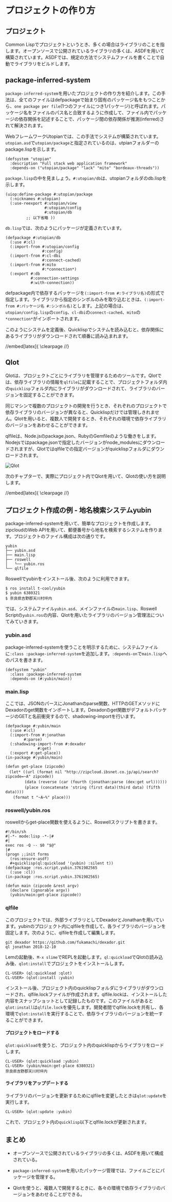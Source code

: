 # プロジェクトの作り方

## プロジェクト

Common Lispでプロジェクトというとき、多くの場合はライブラリのことを指します。オープンソースで公開されているライブラリの多くは、ASDFを用いて構築されています。ASDFでは、規定の方法でシステムファイルを書くことで自動でライブラリをビルドします。

## package-inferred-system

`package-inferred-system`を用いたプロジェクトの作り方を紹介します。この手法は、全てのファイルはdefpackageで始まり固有のパッケージ名をもつことから、`one package per file`(1つのファイルにつき1パッケージ)と呼ばれます。パッケージ名をファイルのパス名と合致するように作成して、ファイル内でパッケージの依存関係を記述することで、パッケージ間の依存関係が推測(inferred)されて解決されます。

WebフレームワークUtopianでは、この手法でシステムが構築されています。`utopian.asd`で`utopian/package`と指定されているのは、utpianフォルダーのpackage.lispを示します。

```
(defsystem "utopian"
  :description "Full stack web application framework"
  :depends-on ("utopian/package" "lack" "mito" "bordeaux-threads"))
```

`package.lisp`の中を見ましょう。`#:utopian/db`は、utopianフォルダのdb.lispを示します。

```
(uiop:define-package #:utopian/package
  (:nicknames #:utopian)
  (:use-reexport #:utopian/view
                 #:utopian/config
                 #:utopian/db
		 ;; 以下省略 ))
```

`db.lisp`では、次のようにパッケージが定義されています。

```
(defpackage #:utopian/db
  (:use #:cl)
  (:import-from #:utopian/config
                #:config)
  (:import-from #:cl-dbi
                #:connect-cached)
  (:import-from #:mito
                #:*connection*)
  (:export #:db
           #:connection-settings
           #:with-connection))
```

defpackage内で依存するパッケージを`(:import-from #:ライブラリ名)`の形式で指定します。ライブラリから指定のシンボルのみを取り込むときは、`(:import-from #:パッケージ名 #:シンボル名)`とします。上記の場合は、`utopian/config.lisp`の`config`、`cl-dbi`の`connect-cached`、`mito`の`*connection*`がインポートされます。

このようにシステムを定義後、Quicklispでシステムを読み込むと、依存関係にあるライブラリがダウンロードされて順番に読み込まれます。

//embed[latex]{
\clearpage
//}

## Qlot

Qlotは、プロジェクトごとにライブラリを管理するためのツールです。Qlotでは、依存ライブラリの情報を`qlfile`に記載することで、プロジェクトフォルダ内の`quicklisp`フォルダ内にライブラリがダウンロードされて、ライブラリのバージョンを固定することができます。

同じマシンで複数のプロジェクトの開発を行うとき、それぞれのプロジェクトで依存ライブラリのバージョンが異なると、Quicklispだけでは管理しきれません。Qlotを用いると、複数人で開発するとき、それぞれの環境で依存ライブラリのバージョンをあわせることができます。

qlfileは、Node.jsのpackage.json、RubyのGemfileのような働きをします。Nodejsではpackage.jsonで指定したバージョンがnode\_modulesにダウンロードされますが、Qlotではqlfileでの指定バージョンがquicklispフォルダにダウンロードされます。

![Qlot](https://github.com/clfreaks/techbookfest6/blob/master/images/04-qlot.png)

次のチャプターで、実際にプロジェクト内でQlotを用いて、Qlotの使い方を説明します。

//embed[latex]{
\clearpage
//}

## プロジェクト作成の例 - 地名検索システムyubin

package-inferred-systemを用いて、簡単なプロジェクトを作成します。zipcloudのWeb APIを用いて、郵便番号から地名を検索するシステムを作ります。プロジェクトのファイル構成は次の通りです。

```
yubin
├── yubin.asd
├── main.lisp
├── roswell
│   └── yubin.ros
└── qlfile
```

Roswellでyubinをインストール後、次のように利用できます。

```
$ ros install t-cool/yubin
$ yubin 6380321
$ 奈良県吉野郡天川村坪内
```

では、システムファイル`yubin.asd`、メインファイルの`main.lisp`、Roswell Scriptの`yubin.ros`の内容、Qlotを用いたライブラリのバージョン管理法についてみていきます。

### yubin.asd

package-inferred-systemを使うことを明示するために、システムファイルに`:class :package-inferred-system`を追加します。`:depends-on`で`main.lisp`へのパスを書きます。

```
(defsystem "yubin"
  :class :package-inferred-system
  :depends-on (#:yubin/main))  
```

### main.lisp

ここでは、JSONのパースにJonathanのparse関数、HTTPのGETメソッドにDexadorのget関数をインポートします。Dexadorのget関数がデフォルトパッケージのGETと名前衝突するので、shadowing-importを行います。

```
(defpackage #:yubin/main
  (:use #:cl)
  (:import-from #:jonathan
		#:parse)
  (:shadowing-import-from #:dexador
			  #:get)
  (:export #:get-place))
(in-package #:yubin/main)

(defun get-place (zipcode)      
　(let* ((url (format nil "http://zipcloud.ibsnet.co.jp/api/search?zipcode=~A" zipcode))
　　　　　(data (reverse (car (fourth (jonathan:parse (dex:get url))))))
　　　　　(place (concatenate 'string (first data)(third data) (fifth data))))
　　(format t "~A~%" place)))
```

### roswell/yubin.ros

roswellからget-place関数を使えるように、Roswellスクリプトを書きます。
 
```
#!/bin/sh
#|-*- mode:lisp -*-|#
#|
exec ros -Q -- $0 "$@"
|#
(progn ;;init forms
  (ros:ensure-asdf)
  #+quicklisp(ql:quickload '(yubin) :silent t))
(defpackage :ros.script.yubin.3761982565
  (:use :cl))
(in-package :ros.script.yubin.3761982565)

(defun main (zipcode &rest argv)
  (declare (ignorable argv))
  (yubin/main:get-place zipcode))
```
 
### qlfile

このプロジェクトでは、外部ライブラリとしてDexadorとJonathanを用いています。yubinのプロジェクト内にqlfileを作成して、各ライブラリのバージョンを固定します。次のように、qlfileを作成して編集します。

```
git dexador https://github.com/fukamachi/dexador.git
ql jonathan 2018-12-10
```

Lemの起動後、`M-x slime`でREPLを起動します。`ql:quickload`でQlotの読み込み後、`qlot:install`でプロジェクトをインストールします。

```
CL-USER> (ql:quickload :qlot)
CL-USER> (qlot:install :yubin)
```

インストール後、プロジェクト内のquicklispフォルダにライブラリがダウンロードされ、qlfile.lockファイルが作成されます。qlfile.lockは、インストールした内容をスナップショットとして記録したものです。このファイルがあると`qlot:install`は`qlfile.lock`を優先します。開発者間でqlfile.lockを共有し、各環境で`qlot:install`を実行することで、依存ライブラリのバージョンを統一することができます。

#### プロジェクトをロードする

`qlot:quickload`を使うと、プロジェクト内のquicklispからライブラリをロードします。

```
CL-USER> (qlot:quickload :yubin)
CL-USER> (yubin/main:get-place 6380321)
奈良県吉野郡天川村坪内
```

#### ライブラリをアップデートする

ライブラリのバージョンを更新するためにqlfileを変更したときは`qlot:update`を実行します。

```
CL-USER> (qlot:update :yubin)
```

これで、プロジェクト内の`quicklisp`以下とqlfile.lockが更新されます。

## まとめ

* オープンソースで公開されているライブラリの多くは、ASDFを用いて構成されている。

* `package-inferred-system`を用いたパッケージ管理では、ファイルごとにパッケージを管理する。

* Qlotを使うと、複数人で開発するときに、各々の環境で依存ライブラリのバージョンをあわせることができる。
